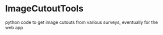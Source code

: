 # ImageCutoutTools
python code to get image cutouts from various surveys, eventually for the web app


